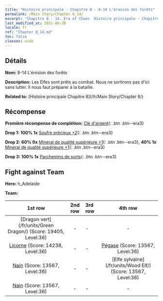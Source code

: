 ```yaml
---
title: "Histoire principale - Chapitre 8 - 8-14 L'érosion des forêts"
permalink: /Main Story/Chapter 8_14/
excerpt: "Chapitre 8 - 14. Era of Chaos  Histoire principale - Chapitre 8_14. 8-14 L'érosion des forêts"
last_modified_at: 2021-06-30
locale: fr
ref: "Chapter 8_14.md"
toc: false
classes: wide
---
```


## Détails

 **Nom:** 8-14 L'érosion des forêts

 **Description:** Les Elfes sont prêts au combat. Nous ne sortirons pas d'ici sans lutter. Il nous faut préparer à la bataille.

 **Related to:** [Histoire principale Chapitre 8](/fr/Main Story/Chapter 8/)

## Récompense

 **Première récompense de complétion:** [Clé d'argent](/ItemsFR/con_693/){: .btn .btn--era3}

 **Drop 1:** **100% 1x** [Soufre précieux +2](/ItemsFR/mat_29/){: .btn .btn--era3}

 **Drop 2:** **60% 0x** [Minerai de qualité supérieure +1](/ItemsFR/mat_19/){: .btn .btn--era3}, **40% 1x** [Minerai de qualité supérieure +1](/ItemsFR/mat_19/){: .btn .btn--era3}

 **Drop 3:** **100% 1x** [Parchemins de sorts](/ItemsFR/con_694/){: .btn .btn--era3}


## Fight against Team
 **Hero:** h_Adelaide

 **Team:**


  | 1st row | 2nd row | 3rd row | 4th row |
  |:----:|:----:|:----|:----:|
  | [Dragon vert](/fr/units/Green Dragon/) (Score: 19405, Level:36)  | - | - | - |
  | [Licorne](/fr/units/Unicorn/) (Score: 14238, Level:36)  | - | - | [Pégase](/fr/units/Pegasus/) (Score: 13567, Level:36)  |
  | [Nain](/fr/units/Dwarf/) (Score: 13567, Level:36)  | - | - | [Elfe sylvaine](/fr/units/Wood Elf/) (Score: 13567, Level:36)  |
  | [Nain](/fr/units/Dwarf/) (Score: 13567, Level:36)  | - | - | - |


